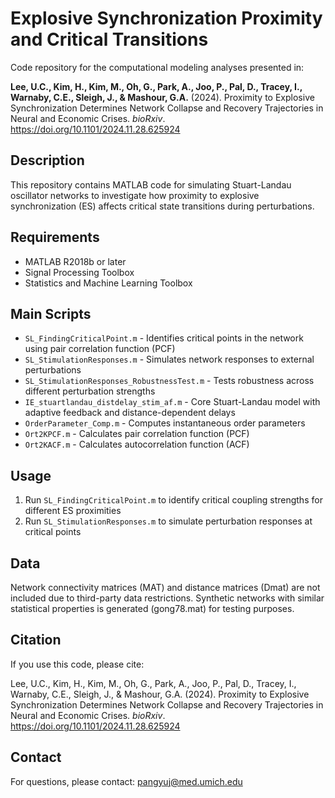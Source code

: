 # Explosive Synchronization Proximity and Critical Transitions

Code repository for the computational modeling analyses presented in:

**Lee, U.C., Kim, H., Kim, M., Oh, G., Park, A., Joo, P., Pal, D., Tracey, I., Warnaby, C.E., Sleigh, J., & Mashour, G.A.** (2024). Proximity to Explosive Synchronization Determines Network Collapse and Recovery Trajectories in Neural and Economic Crises. *bioRxiv*. https://doi.org/10.1101/2024.11.28.625924

## Description

This repository contains MATLAB code for simulating Stuart-Landau oscillator networks to investigate how proximity to explosive synchronization (ES) affects critical state transitions during perturbations.

## Requirements

- MATLAB R2018b or later
- Signal Processing Toolbox
- Statistics and Machine Learning Toolbox

## Main Scripts

- `SL_FindingCriticalPoint.m` - Identifies critical points in the network using pair correlation function (PCF)
- `SL_StimulationResponses.m` - Simulates network responses to external perturbations
- `SL_StimulationResponses_RobustnessTest.m` - Tests robustness across different perturbation strengths
- `IE_stuartlandau_distdelay_stim_af.m` - Core Stuart-Landau model with adaptive feedback and distance-dependent delays
- `OrderParameter_Comp.m` - Computes instantaneous order parameters
- `Ort2KPCF.m` - Calculates pair correlation function (PCF)
- `Ort2KACF.m` - Calculates autocorrelation function (ACF)

## Usage

1. Run `SL_FindingCriticalPoint.m` to identify critical coupling strengths for different ES proximities
2. Run `SL_StimulationResponses.m` to simulate perturbation responses at critical points

## Data

Network connectivity matrices (MAT) and distance matrices (Dmat) are not included due to third-party data restrictions. Synthetic networks with similar statistical properties is generated (gong78.mat) for testing purposes.

## Citation

If you use this code, please cite:

Lee, U.C., Kim, H., Kim, M., Oh, G., Park, A., Joo, P., Pal, D., Tracey, I., Warnaby, C.E., Sleigh, J., & Mashour, G.A. (2024). Proximity to Explosive Synchronization Determines Network Collapse and Recovery Trajectories in Neural and Economic Crises. *bioRxiv*. https://doi.org/10.1101/2024.11.28.625924

## Contact

For questions, please contact: pangyuj@med.umich.edu
